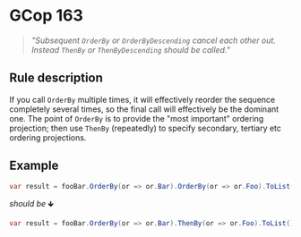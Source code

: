 ﻿# GCop 163

> *"Subsequent `OrderBy` or `OrderByDescending` cancel each other out. Instead `ThenBy` or `ThenByDescending` should be called."*

## Rule description

If you call `OrderBy` multiple times, it will effectively reorder the sequence completely several times, so the final call will effectively be the dominant one. The point of `OrderBy` is to provide the "most important" ordering projection; then use `ThenBy` (repeatedly) to specify secondary, tertiary etc ordering projections.

## Example

```csharp
var result = fooBar.OrderBy(or => or.Bar).OrderBy(or => or.Foo).ToList();
```

*should be* 🡻

```csharp
var result = fooBar.OrderBy(or => or.Bar).ThenBy(or => or.Foo).ToList();
```